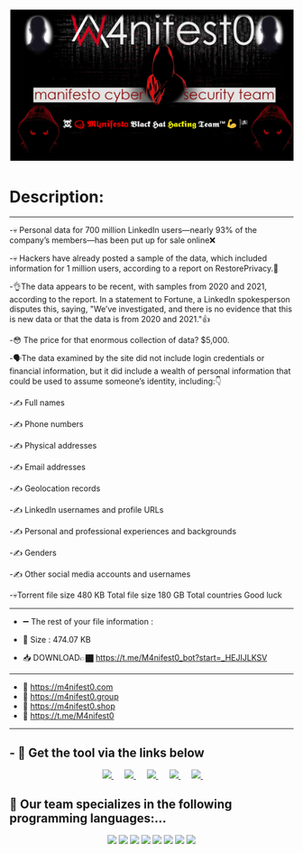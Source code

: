# ![Locations](https://github.com/M4nifest0/M4nifest0_WhatsApp/blob/master/s.png) 

# Description:
----------------------
-💀 Personal data for 700 million LinkedIn users—nearly 93% of the company’s members—has been put up for sale online❌

-💀 Hackers have already posted a sample of the data, which included information for 1 million users, according to a report on RestorePrivacy.🙈

-👌The data appears to be recent, with samples from 2020 and 2021, according to the report. In a statement to Fortune, a LinkedIn spokesperson disputes this, saying, "We’ve investigated, and there is no evidence that this is new data or that the data is from 2020 and 2021."👍

-😳 The price for that enormous collection of data? $5,000.

-🗣The data examined by the site did not include login credentials or financial information, but it did include a wealth of personal information that could be used to assume someone’s identity, including:👇

-✍️ Full names

-✍️ Phone numbers

-✍️ Physical addresses

-✍️ Email addresses

-✍️ Geolocation records

-✍️ LinkedIn usernames and profile URLs

-✍️ Personal and professional experiences and backgrounds

-✍️ Genders

-✍️ Other social media accounts and usernames

-💀Torrent file size 480 KB Total file size 180 GB Total countries Good luck

*******************************************

- ➖ The rest of your file information : 

- 💾  Size : 474.07 KB

- 📥 DOWNLOAD👉🏿  https://t.me/M4nifest0_bot?start=_HEJIJLKSV

*******************************************

- 🔞 https://m4nifest0.com
- 🔞 https://m4nifest0.group
- 🔞 https://m4nifest0.shop
- 🔞 https://t.me/M4nifest0

----------------------

<h2>- 📌 Get the tool via the links below</h2>
<p align="center">	
</a>&nbsp;&nbsp;&nbsp;&nbsp;
	<a href="https://t.me/M4nifest0">
		<img src="https://img.shields.io/badge/Telegram-%23000000.svg?&style=for-the-badge&logo=Telegram&logoColor=white" />
	</a>&nbsp;&nbsp;&nbsp;&nbsp;
	<a href="https://www.instagram.com/_m4nifest0_/">
		<img src="https://img.shields.io/badge/instagram-%23E4405F.svg?&style=for-the-badge&logo=instagram&logoColor=white" />
	</a>&nbsp;&nbsp;&nbsp;&nbsp;
	<a href="https://www.youtube.com/c/hack4lx">
		<img src="https://img.shields.io/badge/youtube-%23FF0000.svg?&style=for-the-badge&logo=youtube&logoColor=white" />
	</a>&nbsp;&nbsp;&nbsp;&nbsp;
	<a href="https://twitter.com/_M4nifest0_">
		<img src="https://img.shields.io/badge/twitter-%231DA1F2.svg?&style=for-the-badge&logo=twitter&logoColor=white" />
	</a>&nbsp;&nbsp;&nbsp;&nbsp;
	<a href="https://m4nifest0.com">
		<img src="https://img.shields.io/badge/WebSite-%234A154B.svg?&style=for-the-badge&logo=slack&logoColor=white" />
	</a>&nbsp;&nbsp;&nbsp;&nbsp;
</p>

<h2>📌 Our team specializes in the following programming languages:...</h2> 
<p align="center">	
	<img src="https://img.shields.io/badge/node.js%20-%2343853D.svg?&style=for-the-badge&logo=node.js&logoColor=white" />
        <img src="https://img.shields.io/badge/python%20-%2314354C.svg?&style=for-the-badge&logo=python&logoColor=white" />
	<img src="https://img.shields.io/badge/c%23%20-%23239120.svg?&style=for-the-badge&logo=c-sharp&logoColor=white" />
	<img src="https://img.shields.io/badge/java-%23ED8B00.svg?&style=for-the-badge&logo=java&logoColor=white" />
	<img src="https://img.shields.io/badge/php-%23777BB4.svg?&style=for-the-badge&logo=php&logoColor=white" />
	<img src="https://img.shields.io/badge/ruby-%23CC342D.svg?&style=for-the-badge&logo=ruby&logoColor=white" />
	<img src="https://img.shields.io/badge/perl-%2339457E.svg?&style=for-the-badge&logo=perl&logoColor=white" />
	<img src="https://img.shields.io/badge/c++%20-%2300599C.svg?&style=for-the-badge&logo=c%2B%2B&logoColor=white" />
</p>
